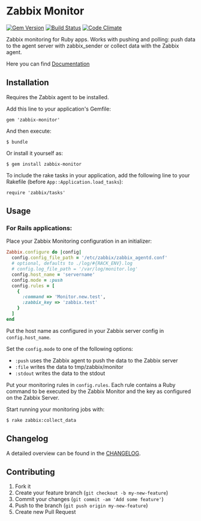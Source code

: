# Zabbix Monitor
[![Gem Version](https://badge.fury.io/rb/zabbix-monitor.png)][gemversion]
[![Build Status](https://secure.travis-ci.org/sping/zabbix-monitor.png?branch=master)][travis]
[![Code Climate](https://codeclimate.com/github/sping/zabbix-monitor.png)][codeclimate]

[gemversion]: http://badge.fury.io/rb/zabbix-monitor
[travis]: http://travis-ci.org/sping/zabbix-monitor
[codeclimate]: https://codeclimate.com/github/sping/zabbix-monitor

Zabbix monitoring for Ruby apps. Works with pushing and polling: push data to the agent server with zabbix_sender or collect data with the Zabbix agent.

Here you can find [Documentation](http://rubydoc.info/github/sping/zabbix-monitor/master/frames)

## Installation

Requires the Zabbix agent to be installed.

Add this line to your application's Gemfile:

    gem 'zabbix-monitor'

And then execute:

    $ bundle

Or install it yourself as:

    $ gem install zabbix-monitor

To include the rake tasks in your application, add the following line to your Rakefile (before `App::Application.load_tasks`):

    require 'zabbix/tasks'

## Usage

### For Rails applications:

Place your Zabbix Monitoring configuration in an initializer:

```ruby
Zabbix.configure do |config|
  config.config_file_path = '/etc/zabbix/zabbix_agentd.conf'
  # optional, defaults to ./log/#{RACK_ENV}.log
  # config.log_file_path = '/var/log/monitor.log'
  config.host_name = 'servername'
  config.mode = :push
  config.rules = [
    {
      :command => 'Monitor.new.test',
      :zabbix_key => 'zabbix.test'
    }
  ]
end
```

Put the host name as configured in your Zabbix server config in `config.host_name`.

Set the `config.mode` to one of the following options:

- `:push` uses the Zabbix agent to push the data to the Zabbix server
- `:file` writes the data to tmp/zabbix/monitor
- `:stdout` writes the data to the stdout

Put your monitoring rules in `config.rules`. Each rule contains a Ruby command to be executed by the Zabbix Monitor and the key as configured on the Zabbix Server.

Start running your monitoring jobs with:

    $ rake zabbix:collect_data


## Changelog

A detailed overview can be found in the [CHANGELOG](CHANGELOG.md).

## Contributing

1. Fork it
2. Create your feature branch (`git checkout -b my-new-feature`)
3. Commit your changes (`git commit -am 'Add some feature'`)
4. Push to the branch (`git push origin my-new-feature`)
5. Create new Pull Request
